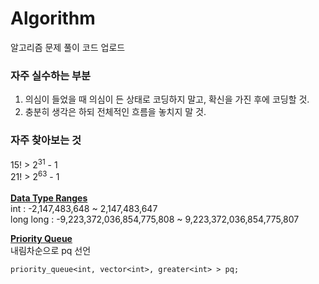# Algorithm
알고리즘 문제 풀이 코드 업로드

### 자주 실수하는 부분
<ol>
  <li>의심이 들었을 때 의심이 든 상태로 코딩하지 말고, 확신을 가진 후에 코딩할 것.</li>
  <li>충분히 생각은 하되 전체적인 흐름을 놓치지 말 것.</li>
</ol>

### 자주 찾아보는 것
15! > 2<sup>31</sup> - 1 </br>
21! > 2<sup>63</sup> - 1
</br></br>
<b><ins>Data Type Ranges</ins></b></br>
int : -2,147,483,648 ~ 2,147,483,647</br>
long long : -9,223,372,036,854,775,808 ~ 9,223,372,036,854,775,807</br>

<b><ins>Priority Queue</ins></b></br>
내림차순으로 pq 선언
```
priority_queue<int, vector<int>, greater<int> > pq;
```
